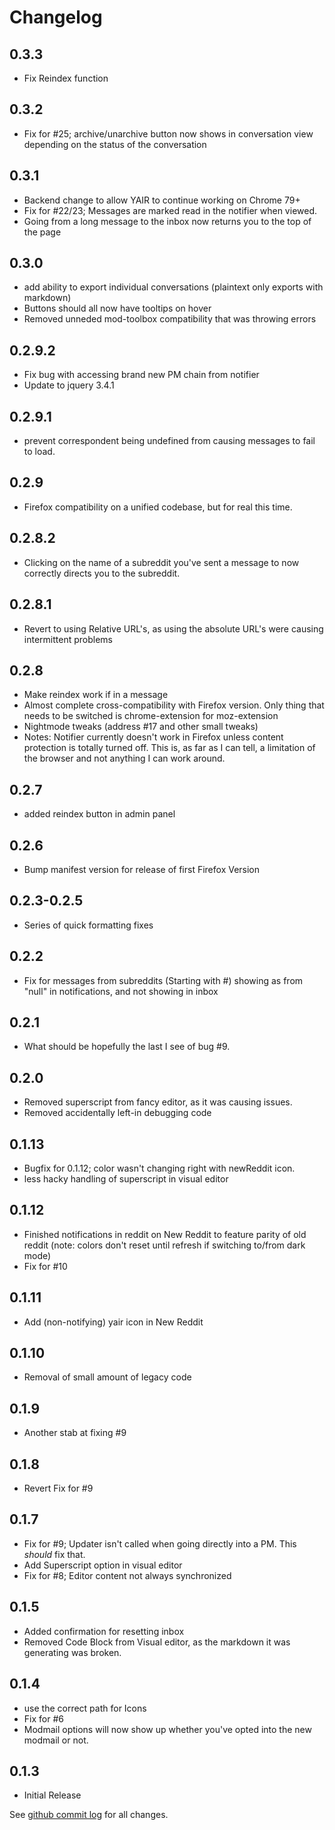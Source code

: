 # Changelog

## 0.3.3
* Fix Reindex function

## 0.3.2
* Fix for #25; archive/unarchive button now shows in conversation view depending on the status of the conversation

## 0.3.1
* Backend change to allow YAIR to continue working on Chrome 79+
* Fix for #22/23; Messages are marked read in the notifier when viewed.
* Going from a long message to the inbox now returns you to the top of the page

## 0.3.0
* add ability to export individual conversations (plaintext only exports with markdown)
* Buttons should all now have tooltips on hover
* Removed unneded mod-toolbox compatibility that was throwing errors

## 0.2.9.2
* Fix bug with accessing brand new PM chain from notifier
* Update to jquery 3.4.1 

## 0.2.9.1
* prevent correspondent being undefined from causing messages to fail to load.

## 0.2.9
* Firefox compatibility on a unified codebase, but for real this time.

## 0.2.8.2
* Clicking on the name of a subreddit you've sent a message to now correctly directs you to the subreddit.

## 0.2.8.1
* Revert to using Relative URL's, as using the absolute URL's were causing intermittent problems

## 0.2.8
* Make reindex work if in a message
* Almost complete cross-compatibility with Firefox version. Only thing that needs to be switched is chrome-extension for moz-extension
* Nightmode tweaks (address #17 and other small tweaks)
* Notes: Notifier currently doesn't work in Firefox unless content protection is totally turned off. This is, as far as I can tell, a limitation of the browser and not anything I can work around.

## 0.2.7
* added reindex button in admin panel

## 0.2.6
* Bump manifest version for release of first Firefox Version

## 0.2.3-0.2.5
* Series of quick formatting fixes

## 0.2.2
* Fix for messages from subreddits (Starting with #) showing as from "null" in notifications, and not showing in inbox

## 0.2.1
* What should be hopefully the last I see of bug #9.

## 0.2.0
* Removed superscript from fancy editor, as it was causing issues.
* Removed accidentally left-in debugging code

## 0.1.13
* Bugfix for 0.1.12; color wasn't changing right with newReddit icon.
* less hacky handling of superscript in visual editor

## 0.1.12
* Finished notifications in reddit on New Reddit to feature parity of old reddit (note: colors don't reset until refresh if switching to/from dark mode)
* Fix for #10

## 0.1.11
* Add (non-notifying) yair icon in New Reddit

## 0.1.10
* Removal of small amount of legacy code

## 0.1.9
* Another stab at fixing #9

## 0.1.8
* Revert Fix for #9

## 0.1.7
* Fix for #9; Updater isn't called when going directly into a PM. This  *should* fix that.
* Add Superscript option in visual editor
* Fix for #8; Editor content not always synchronized

## 0.1.5
* Added confirmation for resetting inbox
* Removed Code Block from Visual editor, as the markdown it was generating was broken.

## 0.1.4
* use the correct path for Icons
* Fix for #6
* Modmail options will now show up whether you've opted into the new modmail or not.

## 0.1.3
* Initial Release

See [github commit log](https://github.com/adhesivecheese/YAIR/commits/master) for all changes.
